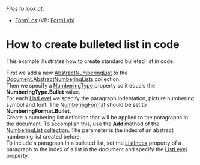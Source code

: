 <!-- default file list -->
*Files to look at*:

* [Form1.cs](./CS/BulletedListExample/Form1.cs) (VB: [Form1.vb](./VB/BulletedListExample/Form1.vb))
<!-- default file list end -->
# How to create bulleted list in code


<p>This example illustrates how to create standard bulleted list in code. </p><p>First we add a new <a href="http://documentation.devexpress.com/#CoreLibraries/clsDevExpressXtraRichEditAPINativeAbstractNumberingListtopic"><u>AbstractNumberingList</u></a> to the <a href="http://documentation.devexpress.com/#CoreLibraries/DevExpressXtraRichEditAPINativeDocument_AbstractNumberingListstopic"><u>Document.AbstractNumberingLists</u></a> collection.<br />
Then we specify a <a href="http://documentation.devexpress.com/#CoreLibraries/DevExpressXtraRichEditAPINativeNumberingListBase_NumberingTypetopic"><u>NumberingType</u></a> property so it equals the <strong>NumberingType.Bullet</strong> value.<br />
For each <a href="http://documentation.devexpress.com/#CoreLibraries/clsDevExpressXtraRichEditAPINativeListLeveltopic"><u>ListLevel</u></a> we specify the paragraph indentation, picture numbering symbol and font. The <a href="http://documentation.devexpress.com/#CoreLibraries/DevExpressXtraRichEditAPINativeListLevelProperties_NumberingFormattopic"><u>NumberingFormat</u></a> should be set to <strong>NumberingFormat.Bullet</strong>.<br />
Create a numbering list definition that will be applied to the paragraphs in the document. To accomplish this, use the <strong>Add </strong>method of the <a href="http://documentation.devexpress.com/#CoreLibraries/DevExpressXtraRichEditAPINativeDocument_NumberingListstopic"><u>NumberingList collection.</u></a> The parameter is the index of an abstract numbering list created before.<br />
To include a paragraph in a bulleted list, set the <a href="http://documentation.devexpress.com/#CoreLibraries/DevExpressXtraRichEditAPINativeParagraph_ListIndextopic"><u>ListIndex</u></a> property of a paragraph to the index of a list in the document and specify the <a href="http://documentation.devexpress.com/#CoreLibraries/DevExpressXtraRichEditAPINativeParagraph_ListLeveltopic"><u>ListLevel</u></a> property.</p>

<br/>


